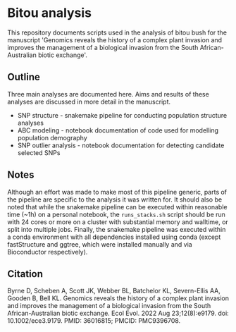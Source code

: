 # Bitou analysis
This repository documents scripts used in the analysis of bitou bush for the manuscript 'Genomics reveals the history of a complex plant invasion and improves the management of a biological invasion from the South African-Australian biotic exchange'.

## Outline
Three main analyses are documented here. Aims and results of these analyses are discussed in more detail in the manuscript.
* SNP structure - snakemake pipeline for conducting population structure analyses
* ABC modeling - notebook documentation of code used for modelling population demography
* SNP outlier analysis - notebook documentation for detecting candidate selected SNPs

## Notes
Although an effort was made to make most of this pipeline generic, parts of the pipeline are specific to the analysis it was written for. It should also be noted that while the snakemake pipeline can be executed within reasonable time (~1h) on a personal notebook, the `runs_stacks.sh` script should be run with 24 cores or more on a cluster with substantial memory and walltime, or split into multiple jobs. Finally, the snakemake pipeline was executed within a conda environment with all dependencies installed using conda (except fastStructure and ggtree, which were installed manually and via Bioconductor respectively).

## Citation
Byrne D, Scheben A, Scott JK, Webber BL, Batchelor KL, Severn-Ellis AA, Gooden B, Bell KL. Genomics reveals the history of a complex plant invasion and improves the management of a biological invasion from the South African-Australian biotic exchange. Ecol Evol. 2022 Aug 23;12(8):e9179. doi: 10.1002/ece3.9179. PMID: 36016815; PMCID: PMC9396708.
